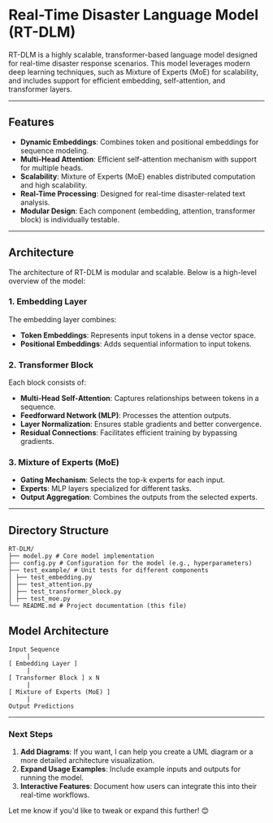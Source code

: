 # Real-Time Disaster Language Model (RT-DLM)

RT-DLM is a highly scalable, transformer-based language model designed for real-time disaster response scenarios. This model leverages modern deep learning techniques, such as Mixture of Experts (MoE) for scalability, and includes support for efficient embedding, self-attention, and transformer layers.

---

## **Features**
- **Dynamic Embeddings**: Combines token and positional embeddings for sequence modeling.
- **Multi-Head Attention**: Efficient self-attention mechanism with support for multiple heads.
- **Scalability**: Mixture of Experts (MoE) enables distributed computation and high scalability.
- **Real-Time Processing**: Designed for real-time disaster-related text analysis.
- **Modular Design**: Each component (embedding, attention, transformer block) is individually testable.

---

## **Architecture**
The architecture of RT-DLM is modular and scalable. Below is a high-level overview of the model:

### **1. Embedding Layer**
The embedding layer combines:
- **Token Embeddings**: Represents input tokens in a dense vector space.
- **Positional Embeddings**: Adds sequential information to input tokens.

### **2. Transformer Block**
Each block consists of:
- **Multi-Head Self-Attention**: Captures relationships between tokens in a sequence.
- **Feedforward Network (MLP)**: Processes the attention outputs.
- **Layer Normalization**: Ensures stable gradients and better convergence.
- **Residual Connections**: Facilitates efficient training by bypassing gradients.

### **3. Mixture of Experts (MoE)**
- **Gating Mechanism**: Selects the top-k experts for each input.
- **Experts**: MLP layers specialized for different tasks.
- **Output Aggregation**: Combines the outputs from the selected experts.

---

## **Directory Structure**
```
RT-DLM/ 
├── model.py # Core model implementation 
├── config.py # Configuration for the model (e.g., hyperparameters) 
├── test_example/ # Unit tests for different components 
│ ├── test_embedding.py 
│ ├── test_attention.py 
│ ├── test_transformer_block.py 
│ ├── test_moe.py 
└── README.md # Project documentation (this file)
```

## **Model Architecture**
```
Input Sequence
     |
[ Embedding Layer ]
     |
[ Transformer Block ] x N
     |
[ Mixture of Experts (MoE) ]
     |
Output Predictions
```


---

### **Next Steps**
1. **Add Diagrams**: If you want, I can help you create a UML diagram or a more detailed architecture visualization.
2. **Expand Usage Examples**: Include example inputs and outputs for running the model.
3. **Interactive Features**: Document how users can integrate this into their real-time workflows.

Let me know if you'd like to tweak or expand this further! 😊